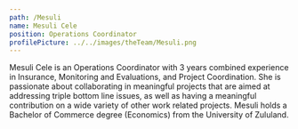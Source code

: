 ```yaml
---
path: /Mesuli
name: Mesuli Cele
position: Operations Coordinator
profilePicture: ../../images/theTeam/Mesuli.png
---
```

Mesuli Cele is an Operations Coordinator with 3 years combined experience in Insurance, Monitoring and Evaluations, and Project Coordination. She is passionate about collaborating in meaningful projects that are aimed at addressing triple bottom line issues, as well as having a meaningful contribution on a wide variety of other work related projects. Mesuli holds a Bachelor of Commerce degree (Economics) from the University of Zululand.
